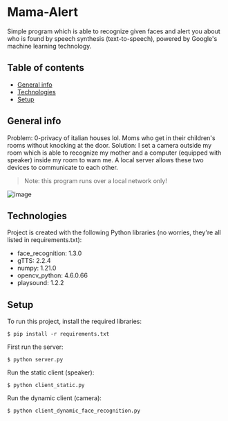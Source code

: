 # Mama-Alert

Simple program which is able to recognize given faces and alert you about who is found by speech synthesis (text-to-speech), powered by Google's machine learning technology.

## Table of contents
* [General info](#general-info)
* [Technologies](#technologies)
* [Setup](#setup)

## General info
Problem: 0-privacy of italian houses lol. Moms who get in their children's rooms without knocking at the door.
Solution: I set a camera outside my room which is able to recognize my mother and a computer (equipped with speaker) inside my room to warn me. A local server allows these two devices to communicate to each other.

> Note: this program runs over a local network only!

![image](https://user-images.githubusercontent.com/66794060/173965723-bdef90e9-4234-42b6-b7d6-889880647f19.png)

	
## Technologies
Project is created with the following Python libraries (no worries, they're all listed in requirements.txt):
* face_recognition: 1.3.0
* gTTS: 2.2.4
* numpy: 1.21.0
* opencv_python: 4.6.0.66
* playsound: 1.2.2
	
## Setup
To run this project, install the required libraries:

```
$ pip install -r requirements.txt
```

First run the server:

```
$ python server.py
```

Run the static client (speaker):

```
$ python client_static.py
```

Run the dynamic client (camera):

```
$ python client_dynamic_face_recognition.py
```



